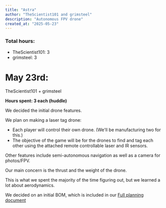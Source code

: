 ```yaml
---
title: "Astra"
author: "TheScientist101 and grimsteel"
description: "Autonomous FPV drone"
created_at: "2025-05-23"
---
```


### Total hours:

* TheScientist101: 3
* grimsteel:  3

# May 23rd:

TheScientist101 + grimsteel

**Hours spent: 3 each (huddle)**

We decided the initial drone features.

We plan on making a laser tag drone:
- Each player will control their own drone. (We'll be manufacturing two for this.)
- The objective of the game will be for the drones to find and tag each other using the attached remote controllable laser and IR sensors.


Other features include semi-autonomous navigation as well as a camera for photos/FPV.

Our main concern is the thrust and the weight of the drone.

This is what we spent the majority of the time figuring out, but we learned a lot about aerodynamics.

We decided on an initial BOM, which is included in our [Full planning document](./PLANNING.md)


